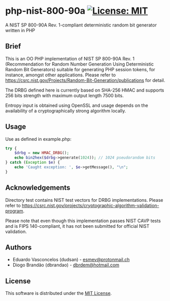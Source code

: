 # php-nist-800-90a [![License: MIT](https://img.shields.io/badge/License-MIT-yellow.svg)](https://opensource.org/licenses/MIT)
A NIST SP 800-90A Rev. 1-compliant deterministic random bit generator written in PHP

## Brief
This is an OO PHP implementation of NIST SP 800-90A Rev. 1 (Recommendation for Random Number Generation Using Deterministic Random Bit Generators) suitable for generating PHP session tokens, for instance, amongst other applications. Please refer to https://csrc.nist.gov/Projects/Random-Bit-Generation/publications for detail.

The DRBG defined here is currently based on SHA-256 HMAC and supports 256 bits strength with maximum output length 7500 bits.

Entropy input is obtained using OpenSSL and usage depends on the availability of a cryptographically strong algorithm locally.

## Usage

Use as defined in example.php:

```php
try {
    $drbg = new HMAC_DRBG();
    echo bin2hex($drbg->generate(1024)); // 1024 pseudorandom bits
} catch (Exception $e) {
    echo 'Caught exception: ', $e->getMessage(), "\n";
}
```

## Acknowledgements

Directory test contains NIST test vectors for DRBG implementations. Please refer to https://csrc.nist.gov/projects/cryptographic-algorithm-validation-program.

Please note that even though this implementation passes NIST CAVP tests and is FIPS 140-compliant, it has not been submitted for official NIST validation.

## Authors

* Eduardo Vasconcelos (dudsan) - esmev@protonmail.ch
* Diogo Brandão (dbrandao) - dbrdem@hotmail.com

## License

This software is distributed under the [MIT License](https://github.com/dudsan/php-nist-800-90a/blob/master/LICENSE).

